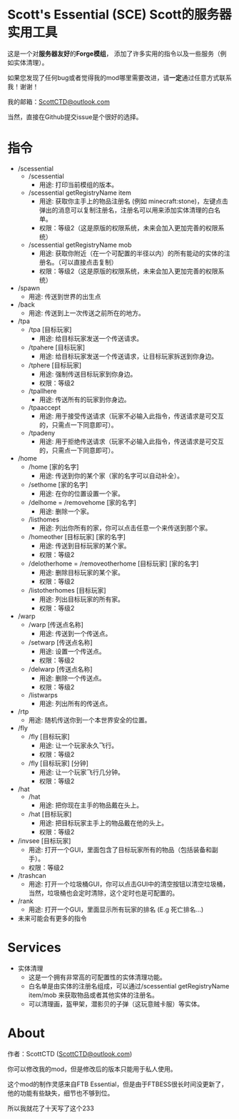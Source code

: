 # Scott's Essential (SCE) Scott的服务器实用工具

这是一个对**服务器友好**的**Forge模组**， 添加了许多实用的指令以及一些服务（例如实体清理）。

如果您发现了任何bug或者觉得我的mod哪里需要改进，请**一定**通过任意方式联系我！谢谢！

我的邮箱：ScottCTD@outlook.com

当然，直接在Github提交issue是个很好的选择。

# 指令

- /scessential
  - /scessential
    - 用途: 打印当前模组的版本。
  - /scessential getRegistryName item
    - 用途: 获取你主手上的物品注册名 (例如 minecraft:stone)，左键点击弹出的消息可以复制注册名，注册名可以用来添加实体清理的白名单。
    - 权限：等级2（这是原版的权限系统，未来会加入更加完善的权限系统）
  - /scessential getRegistryName mob
    - 用途: 获取你附近（在一个可配置的半径以内）的所有能动的实体的注册名。（可以直接点击复制）
    - 权限：等级2（这是原版的权限系统，未来会加入更加完善的权限系统）
- /spawn 
  - 用途: 传送到世界的出生点
- /back
  - 用途: 传送到上一次传送之前所在的地方。
- /tpa
  - /tpa [目标玩家]
    - 用途: 给目标玩家发送一个传送请求。
  - /tpahere [目标玩家]
    - 用途: 给目标玩家发送一个传送请求，让目标玩家拆送到你身边。
  - /tphere [目标玩家]
    - 用途: 强制传送目标玩家到你身边。
    - 权限：等级2
  - /tpallhere
    - 用途: 传送所有的玩家到你身边。
  - /tpaaccept
    - 用途: 用于接受传送请求（玩家不必输入此指令，传送请求是可交互的，只需点一下同意即可）。
  - /tpadeny
    - 用途: 用于拒绝传送请求（玩家不必输入此指令，传送请求是可交互的，只需点一下同意即可）。
- /home
  - /home [家的名字]
    - 用途: 传送到你的某个家（家的名字可以自动补全）。
  - /sethome [家的名字]
    - 用途: 在你的位置设置一个家。
  - /delhome = /removehome [家的名字]
    - 用途: 删除一个家。
  - /listhomes
    - 用途: 列出你所有的家，你可以点击任意一个来传送到那个家。
  - /homeother [目标玩家] [家的名字]
    - 用途: 传送到目标玩家的某个家。
    - 权限：等级2
  - /delotherhome = /removeotherhome [目标玩家] [家的名字]
    - 用途: 删除目标玩家的某个家。
    - 权限：等级2
  - /listotherhomes [目标玩家]
    - 用途: 列出目标玩家的所有家。
    - 权限：等级2
- /warp
  - /warp [传送点名称]
    - 用途: 传送到一个传送点。
  - /setwarp [传送点名称]
    - 用途: 设置一个传送点。
    - 权限：等级2
  - /delwarp [传送点名称]
    - 用途: 删除一个传送点。
    - 权限：等级2
  - /listwarps
    - 用途: 列出所有的传送点。
- /rtp
  - 用途: 随机传送你到一个本世界安全的位置。
- /fly
  - /fly [目标玩家]
    - 用途: 让一个玩家永久飞行。
    - 权限：等级2
  - /fly [目标玩家] [分钟]
    - 用途: 让一个玩家飞行几分钟。
    - 权限：等级2
- /hat
  - /hat
    - 用途: 把你现在主手的物品戴在头上。
  - /hat [目标玩家]
    - 用途: 把目标玩家主手上的物品戴在他的头上。
    - 权限：等级2
- /invsee [目标玩家]
  - 用途: 打开一个GUI，里面包含了目标玩家所有的物品（包括装备和副手）。
  - 权限：等级2
- /trashcan
  - 用途: 打开一个垃圾桶GUI，你可以点击GUI中的清空按钮以清空垃圾桶，当然，垃圾桶也会定时清除，这个定时也是可配置的。
- /rank
  - 用途: 打开一个GUI，里面显示所有玩家的排名 (E.g 死亡排名...)
- 未来可能会有更多的指令

# Services

- 实体清理
  - 这是一个拥有非常高的可配置性的实体清理功能。
  - 白名单是由实体的注册名组成，可以通过/scessential getRegistryName item/mob 来获取物品或者其他实体的注册名。
  - 可以清理画，盔甲架，潜影贝的子弹（这玩意贼卡服）等实体。

# About

作者：ScottCTD (ScottCTD@outlook.com)

你可以修改我的mod，但是修改后的版本只能用于私人使用。

这个mod的制作灵感来自FTB Essential，但是由于FTBESS很长时间没更新了，他的功能有些缺失，细节也不够到位。

所以我就花了十天写了这个233